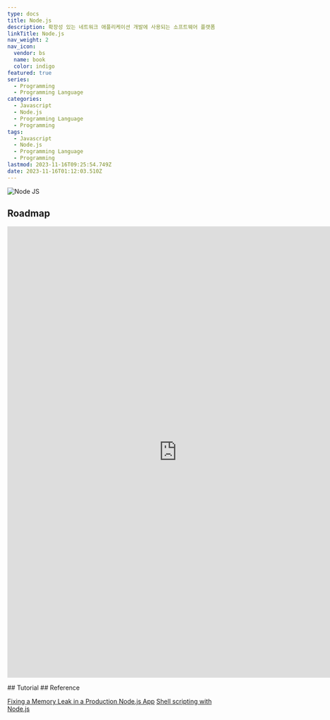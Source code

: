 ```yaml
---
type: docs
title: Node.js
description: 확장성 있는 네트워크 애플리케이션 개발에 사용되는 소프트웨어 플랫폼
linkTitle: Node.js
nav_weight: 2
nav_icon:
  vendor: bs
  name: book
  color: indigo
featured: true
series:
  - Programming
  - Programming Language
categories:
  - Javascript
  - Node.js
  - Programming Language
  - Programming
tags:
  - Javascript
  - Node.js
  - Programming Language
  - Programming
lastmod: 2023-11-16T09:25:54.749Z
date: 2023-11-16T01:12:03.510Z
---
```


![Node JS](/programming/node-js.png#center)

## Roadmap

<p align="center">
<iframe width="768" height="1024" src="https://roadmap.sh/nodejs?s=652b754df43a58c923ce9d26" frameborder="0" allow="accelerometer; autoplay; encrypted-media; gyroscope; picture-in-picture" allowfullscreen></iframe>
</p>
## Tutorial
## Reference

[Fixing a Memory Leak in a Production Node.js App](https://kentcdodds.com/blog/fixing-a-memory-leak-in-a-production-node-js-app)
[Shell scripting with Node.js](https://exploringjs.com/nodejs-shell-scripting/toc.html)
